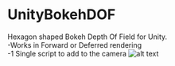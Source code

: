 # UnityBokehDOF
Hexagon shaped Bokeh Depth Of Field for Unity.  
-Works in Forward or Deferred rendering  
-1 Single script to add to the camera
![alt text](https://s17.postimg.cc/8hp5bz27z/Bokeh.jpg)
